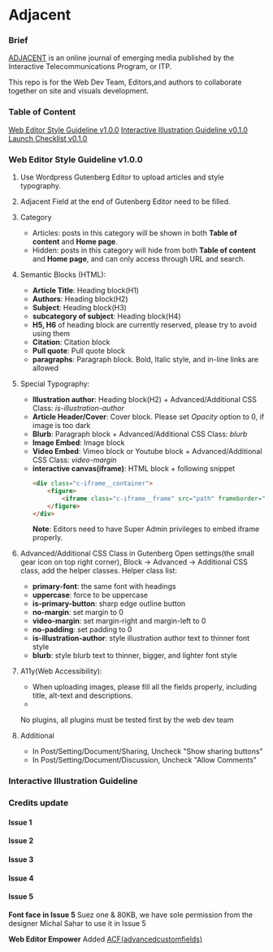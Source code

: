 # Adjacent
### Brief
[ADJACENT](https://itp.nyu.edu/adjacent/) is an online journal of emerging media published by the Interactive Telecommunications Program, or ITP.

This repo is for the Web Dev Team, Editors,and authors to collaborate together on site and visuals development.

### Table of Content
[Web Editor Style Guideline v1.0.0](#Web-Editor-Style-Guideline-v1.0.0)
[Interactive Illustration Guideline v0.1.0](#Interactive-Illustration-Guideline)
[Launch Checklist v0.1.0](#Launch-Checklist)

### Web Editor Style Guideline v1.0.0
1. Use Wordpress Gutenberg Editor to upload articles and style typography.
2. Adjacent Field at the end of Gutenberg Editor need to be filled.
3. Category
    - Articles: posts in this category will be shown in both **Table of content** and **Home page**.
    - Hidden: posts in this category will hide from both **Table of content** and **Home page**, and can only access through URL and search.
4. Semantic Blocks (HTML):
    - **Article Title**: Heading block(H1)
    - **Authors**: Heading block(H2)
    - **Subject**: Heading block(H3)
    - **subcategory of subject**: Heading block(H4)
    - **H5, H6** of heading block are currently reserved, please try to avoid using them
    - **Citation**: Citation block
    - **Pull quote**: Pull quote block
    - **paragraphs**: Paragraph block. Bold, Italic style, and in-line links are allowed

5. Special Typography:
    - **Illustration author**: Heading block(H2) + Advanced/Additional CSS Class: *is-illustration-author*
    - **Article Header/Cover**: Cover block. Please set *Opacity* option to 0, if image is too dark
    - **Blurb**: Paragraph block + Advanced/Additional CSS Class: *blurb*
    - **Image Embed**: Image block
    - **Video Embed**: Vimeo block or Youtube block + Advanced/Additional CSS Class: *video-margin*
    - **interactive canvas(iframe)**: HTML block + following snippet
        ```HTML
        <div class="c-iframe__container">
            <figure>
                <iframe class="c-iframe__frame" src="path" frameborder="0" allowfullscreen><iframe>
            </figure>
        </div>
        ```
        **Note**: Editors need to have Super Admin privileges to embed iframe properly.

6. Advanced/Additional CSS Class in Gutenberg
Open settings(the small gear icon on top right corner), Block -> Advanced -> Additional CSS class, add the helper classes. Helper class list:
    - **primary-font**: the same font with headings
    - **uppercase**: force to be uppercase
    - **is-primary-button**: sharp edge outline button
    - **no-margin**: set margin to 0
    - **video-margin**: set margin-right and margin-left to 0
    - **no-padding**: set padding to 0
    - **is-illustration-author**: style illustration author text to thinner font style
    - **blurb**: style blurb text to thinner, bigger, and lighter font style

7. A11y(Web Accessibility):
    - When uploading images, please fill all the fields properly, including title, alt-text and descriptions.
    -

    No plugins, all plugins must be tested first by the web dev team

8. Additional
    - In Post/Setting/Document/Sharing, Uncheck "Show sharing buttons"
    - In Post/Setting/Document/Discussion, Uncheck "Allow Comments"




### Interactive Illustration Guideline

### Credits update
#### Issue 1
#### Issue 2
#### Issue 3
#### Issue 4
#### Issue 5
**Font face in Issue 5**
Suez one & 80KB, we have sole permission from the designer Michal Sahar to use it in Issue 5

**Web Editor Empower**
Added [ACF(advancedcustomfields)](https://www.advancedcustomfields.com/)


